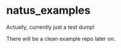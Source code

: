 # natus_examples

Actually, currently just a test dump!

There will be a clean example repo later on.
